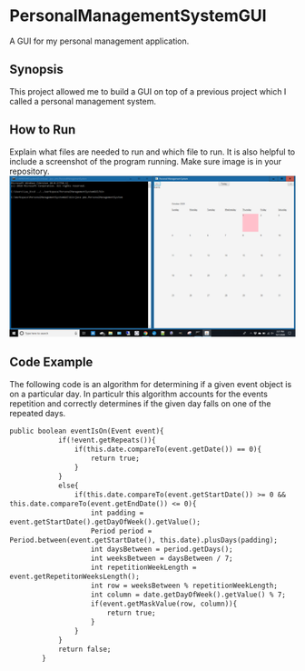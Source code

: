 # PersonalManagementSystemGUI
 A GUI for my personal management application.

## Synopsis
This project allowed me to build a GUI on top of a previous project which I called a personal management system.

## How to Run
Explain what files are needed to run and which file to run. It is also helpful to include a screenshot of the program running. Make sure image is in your repository.
![Application](https://github.com/Christian-Harris/PersonalManagementSystemGUI/blob/master/PMS%20Running.png)

## Code Example
The following code is an algorithm for determining if a given event object is on a particular day. In particulr this algorithm accounts for the events repetition and
correctly determines if the given day falls on one of the repeated days.
```
public boolean eventIsOn(Event event){
			if(!event.getRepeats()){
				if(this.date.compareTo(event.getDate()) == 0){
					return true;
				}
			}
			else{
				if(this.date.compareTo(event.getStartDate()) >= 0 && this.date.compareTo(event.getEndDate()) <= 0){
					int padding = event.getStartDate().getDayOfWeek().getValue();
					Period period = Period.between(event.getStartDate(), this.date).plusDays(padding);
					int daysBetween = period.getDays();
					int weeksBetween = daysBetween / 7;
					int repetitionWeekLength = event.getRepetitonWeeksLength();
					int row = weeksBetween % repetitionWeekLength;
					int column = date.getDayOfWeek().getValue() % 7;
					if(event.getMaskValue(row, column)){
						return true;
					}
				}				
			}
			return false;
		}
```

